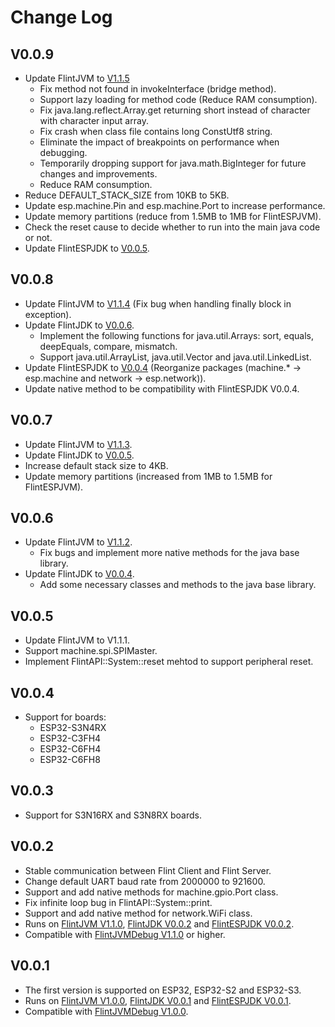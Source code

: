 # Change Log
## V0.0.9
- Update FlintJVM to [V1.1.5](https://github.com/FlintVN/FlintJVM/releases/tag/V1.1.5)
  - Fix method not found in invokeInterface (bridge method).
  - Support lazy loading for method code (Reduce RAM consumption).
  - Fix java.lang.reflect.Array.get returning short instead of character with character input array.
  - Fix crash when class file contains long ConstUtf8 string.
  - Eliminate the impact of breakpoints on performance when debugging.
  - Temporarily dropping support for java.math.BigInteger for future changes and improvements.
  - Reduce RAM consumption.
- Reduce DEFAULT_STACK_SIZE from 10KB to 5KB.
- Update esp.machine.Pin and esp.machine.Port to increase performance.
- Update memory partitions (reduce from 1.5MB to 1MB for FlintESPJVM).
- Check the reset cause to decide whether to run into the main java code or not.
- Update FlintESPJDK to [V0.0.5](https://github.com/FlintVN/FlintESPJDK/releases/tag/V0.0.5).
## V0.0.8
- Update FlintJVM to [V1.1.4](https://github.com/FlintVN/FlintJVM/releases/tag/V1.1.4) (Fix bug when handling finally block in exception).
- Update FlintJDK to [V0.0.6](https://github.com/FlintVN/FlintJDK/releases/tag/V0.0.6).
  - Implement the following functions for java.util.Arrays: sort, equals, deepEquals, compare, mismatch.
  - Support java.util.ArrayList, java.util.Vector and java.util.LinkedList.
- Update FlintESPJDK to [V0.0.4](https://github.com/FlintVN/FlintESPJDK/releases/tag/V0.0.4) (Reorganize packages (machine.* -> esp.machine and network -> esp.network)).
- Update native method to be compatibility with FlintESPJDK V0.0.4.
## V0.0.7
- Update FlintJVM to [V1.1.3](https://github.com/FlintVN/FlintJVM/releases/tag/V1.1.3).
- Update FlintJDK to [V0.0.5](https://github.com/FlintVN/FlintJDK/releases/tag/V0.0.5).
- Increase default stack size to 4KB.
- Update memory partitions (increased from 1MB to 1.5MB for FlintESPJVM).
## V0.0.6
- Update FlintJVM to [V1.1.2](https://github.com/FlintVN/FlintJVM/releases/tag/V1.1.2).
  - Fix bugs and implement more native methods for the java base library.
- Update FlintJDK to [V0.0.4](https://github.com/FlintVN/FlintJDK/releases/tag/V0.0.4).
  - Add some necessary classes and methods to the java base library.
## V0.0.5
- Update FlintJVM to V1.1.1.
- Support machine.spi.SPIMaster.
- Implement FlintAPI::System::reset mehtod to support peripheral reset.
## V0.0.4
- Support for boards:
  - ESP32-S3N4RX
  - ESP32-C3FH4
  - ESP32-C6FH4
  - ESP32-C6FH8
## V0.0.3
- Support for S3N16RX and S3N8RX boards.
## V0.0.2
- Stable communication between Flint Client and Flint Server.
- Change default UART baud rate from 2000000 to 921600.
- Support and add native methods for machine.gpio.Port class.
- Fix infinite loop bug in FlintAPI::System::print.
- Support and add native method for network.WiFi class.
- Runs on [FlintJVM V1.1.0](https://github.com/FlintVN/FlintJVM/releases/tag/V1.1.0), [FlintJDK V0.0.2](https://github.com/FlintVN/FlintJDK/releases/tag/V0.0.2) and [FlintESPJDK V0.0.2](https://github.com/FlintVN/FlintESPJDK/releases/tag/V0.0.2).
- Compatible with [FlintJVMDebug V1.1.0](https://github.com/FlintVN/FlintJVMDebug/releases/tag/V1.1.0) or higher.
## V0.0.1
- The first version is supported on ESP32, ESP32-S2 and ESP32-S3.
- Runs on [FlintJVM V1.0.0](https://github.com/FlintVN/FlintJVM/releases/tag/V1.0.0), [FlintJDK V0.0.1](https://github.com/FlintVN/FlintJDK/releases/tag/V0.0.1) and [FlintESPJDK V0.0.1](https://github.com/FlintVN/FlintESPJDK/releases/tag/V0.0.1).
- Compatible with [FlintJVMDebug V1.0.0](https://github.com/FlintVN/FlintJVMDebug/releases/tag/V1.0.0).